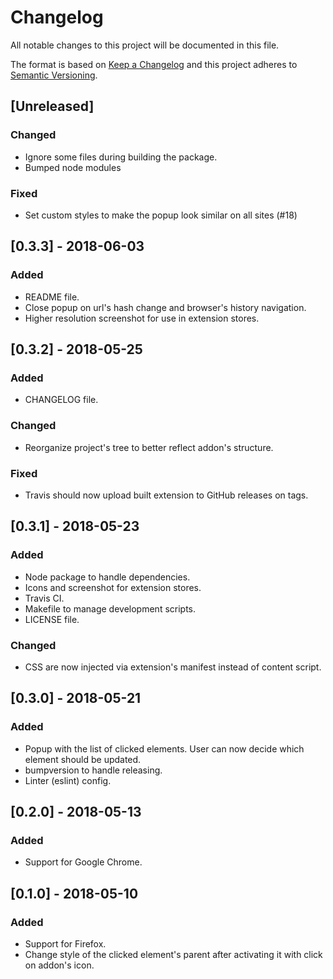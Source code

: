 # Changelog
All notable changes to this project will be documented in this file.

The format is based on [Keep a Changelog](http://keepachangelog.com/en/1.0.0/)
and this project adheres to [Semantic Versioning](http://semver.org/spec/v2.0.0.html).


## [Unreleased]
### Changed
- Ignore some files during building the package.
- Bumped node modules
### Fixed
- Set custom styles to make the popup look similar on all sites (#18)

## [0.3.3] - 2018-06-03
### Added
- README file.
- Close popup on url's hash change and browser's history navigation.
- Higher resolution screenshot for use in extension stores.

## [0.3.2] - 2018-05-25
### Added
- CHANGELOG file.

### Changed
- Reorganize project's tree to better reflect addon's structure.

### Fixed
- Travis should now upload built extension to GitHub releases on tags.

## [0.3.1] - 2018-05-23
### Added
- Node package to handle dependencies.
- Icons and screenshot for extension stores.
- Travis CI.
- Makefile to manage development scripts.
- LICENSE file.

### Changed
- CSS are now injected via extension's manifest instead of content script.

## [0.3.0] - 2018-05-21
### Added
- Popup with the list of clicked elements. User can now decide which element
should be updated.
- bumpversion to handle releasing.
- Linter (eslint) config.

## [0.2.0] - 2018-05-13
### Added
- Support for Google Chrome.

## [0.1.0] - 2018-05-10
### Added
- Support for Firefox.
- Change style of the clicked element's parent after activating it with click
on addon's icon.
